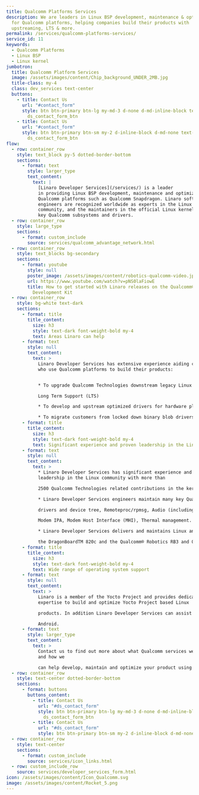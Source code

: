 ```yaml
---
title: Qualcomm Platforms Services
description: We are leaders in Linux BSP development, maintenance & optimization
  for Qualcomm platforms, helping companies build their products with
  upstreaming, LTS & more.
permalink: /services/qualcomm-platforms-services/
service_id: 11
keywords:
  - Qualcomm Platforms
  - Linux BSP
  - Linux kernel
jumbotron:
  title: Qualcomm Platform Services
  image: /assets/images/content/Chip_background_UNDER_2MB.jpg
  title-class: my-4
  class: dev_services text-center
  buttons:
    - title: Contact Us
      url: "#contact_form"
      style: btn btn-primary btn-lg my-md-3 d-none d-md-inline-block text-uppercase
        ds_contact_form_btn
    - title: Contact Us
      url: "#contact_form"
      style: btn btn-primary btn-sm my-2 d-inline-block d-md-none text-uppercase
        ds_contact_form_btn
flow:
  - row: container_row
    style: text_block py-5 dotted-border-bottom
    sections:
      - format: text
        style: larger_type
        text_content:
          text: |
            [Linaro Developer Services](/services/) is a leader
            in providing Linux BSP development, maintenance and optimization for
            Qualcomm platforms such as Qualcomm Snapdragon. Linaro software
            engineers are recognized worldwide as experts in the Linux kernel
            community, and the maintainers in the official Linux kernel for main
            key Qualcomm subsystems and drivers.
  - row: container_row
    style: large_type
    sections:
      - format: custom_include
        source: services/qualcomm_advantage_network.html
  - row: container_row
    style: text_blocks bg-secondary
    sections:
      - format: youtube
        style: null
        poster_image: /assets/images/content/robotics-qualcomm-video.jpg
        url: https://www.youtube.com/watch?v=pNS0laFiowE
        title: How to get started with Linaro releases on the Qualcomm® Robotics RB5
          Development Kit
  - row: container_row
    style: bg-white text-dark
    sections:
      - format: title
        title_content:
          size: h3
          style: text-dark font-weight-bold my-4
          text: Areas Linaro can help
      - format: text
        style: null
        text_content:
          text: >
            Linaro Developer Services has extensive experience aiding companies
            who use Qualcomm platforms to build their products:


            * To upgrade Qualcomm Technologies downstream legacy Linux kernel BSP to up-to-date Linux releases and

            Long Term Support (LTS)

            * To develop and upstream optimized drivers for hardware platforms based on Qualcomm Technologies processors

            * To migrate customers from locked down binary blob drivers to open source solutions (GPU, Compute, Connectivity...).
      - format: title
        title_content:
          size: h3
          style: text-dark font-weight-bold my-4
          text: Significant experience and proven leadership in the Linux community
      - format: text
        style: null
        text_content:
          text: >
            * Linaro Developer Services has significant experience and proven
            leadership in the Linux community with more than

            2500 Qualcomm Technologies related contributions in the kernel.org Linux releases.

            * Linaro Developer Services engineers maintain many key Qualcomm subsystems and drivers such as Qualcomm platforms

            drivers and device tree, Remoteproc/rpmsg, Audio (including Slimbus, Soundwire and compressed audio), Ethernet,

            Modem IPA, Modem Host Interface (MHI), Thermal management.

            * Linaro Developer Services delivers and maintains Linux and Android reference BSP for the DragonBoardTM 410c and

            the DragonBoardTM 820c and the Qualcomm® Robotics RB3 and Qualcomm Robotics RB5 platforms
      - format: title
        title_content:
          size: h3
          style: text-dark font-weight-bold my-4
          text: Wide range of operating system support
      - format: text
        style: null
        text_content:
          text: >
            Linaro is a member of the Yocto Project and provides dedicated
            expertise to build and optimize Yocto Project based Linux

            products. In addition Linaro Developer Services can assist with a wide range of Linux operating systems, such as Debian, and

            Android.
      - format: text
        style: larger_type
        text_content:
          text: >
            Contact us to find out more about what Qualcomm services we offer
            and how we

            can help develop, maintain and optimize your product using Qualcomm technologies.
  - row: container_row
    style: text-center dotted-border-bottom
    sections:
      - format: buttons
        buttons_content:
          - title: Contact Us
            url: "#ds_contact_form"
            style: btn btn-primary btn-lg my-md-3 d-none d-md-inline-block
              ds_contact_form_btn
          - title: Contact Us
            url: "#ds_contact_form"
            style: btn btn-primary btn-sm my-2 d-inline-block d-md-none ds_contact_form_btn
  - row: container_row
    style: text-center
    sections:
      - format: custom_include
        source: services/icon_links.html
  - row: custom_include_row
    source: services/developer_services_form.html
icon: /assets/images/content/Icon_Qualcomm.svg
image: /assets/images/content/Rocket_5.png
---
```

